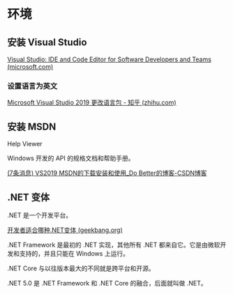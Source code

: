 # 环境



## 安装 Visual Studio

[Visual Studio: IDE and Code Editor for Software Developers and Teams (microsoft.com)](https://visualstudio.microsoft.com/)



### 设置语言为英文

[Microsoft Visual Studio 2019 更改语言包 - 知乎 (zhihu.com)](https://zhuanlan.zhihu.com/p/120183174)



## 安装 MSDN

Help Viewer

Windows 开发的 API 的规格文档和帮助手册。

[(7条消息) VS2019 MSDN的下载安装和使用_Do Better的博客-CSDN博客](https://blog.csdn.net/weixin_41234001/article/details/103308659)



## .NET 变体

.NET 是一个开发平台。

[开发者适合哪种.NET变体 (geekbang.org)](https://time.geekbang.org/column/article/11990)



.NET Framework 是最初的 .NET 实现，其他所有 .NET 都来自它。它是由微软开发和支持的，并且只能在 Windows 上运行。

.NET Core 与以往版本最大的不同就是跨平台和开源。



.NET 5.0 是 .NET Framework 和 .NET Core 的融合，后面就叫做 .NET。



